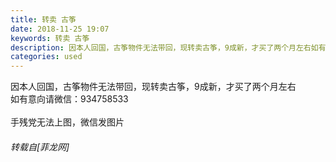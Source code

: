 ```yaml
---
title: 转卖 古筝
date: 2018-11-25 19:07
keywords: 转卖 古筝
description: 因本人回国，古筝物件无法带回，现转卖古筝，9成新，才买了两个月左右如有意向请微信：934758533手残党无法上图，微信发图片
categories: used
---
```

<td class="t_f" id="postmessage_2352403">

因本人回国，古筝物件无法带回，现转卖古筝，9成新，才买了两个月左右<br/>
如有意向请微信：934758533<br/>
<br/>
手残党无法上图，微信发图片</td>
###### 转载自[菲龙网]